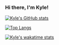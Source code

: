 ### Hi there, I'm Kyle!

[![Kyle's GitHub stats](https://github-readme-stats.vercel.app/api?username=Phytolizer&theme=gruvbox&show_icons=true)](https://github.com/anuraghazra/github-readme-stats)

[![Top Langs](https://github-readme-stats.vercel.app/api/top-langs/?username=Phytolizer&theme=gruvbox&show_icons=true&exclude_repo=Obsidian,csce320-final-project&layout=compact)](https://github.com/anuraghazra/github-readme-stats)

[![Kyle's wakatime stats](https://github-readme-stats.vercel.app/api/wakatime?username=Phytolizer)](https://github.com/anuraghazra/github-readme-stats)
